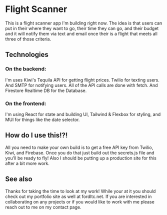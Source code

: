 # Flight Scanner
This is a flight scanner app I'm building right now. The idea is that users can put in their where they want to go, their time they can go, and their budget and it will notify them via text and email once their is a flight that meets all three of those criteria.
## Technologies
### On the backend:
I'm uses Kiwi's Tequila API for getting flight prices. Twilio for texting users. And SMTP for notifying users. All of the API calls are done with fetch. And Firestore Realtime DB for the Database.
### On the frontend:
I'm using React for state and building UI, Tailwind & Flexbox for styling, and MUI for things like the date selector.
## How do I use this!?!
All you need to make your own build is to get a free API key from Twilio, Kiwi, and Firebase. Once you do that just build out the secrets.js file and you'll be ready to fly! Also I should be putting up a production site for this after a bit more work.
## See also
Thanks for taking the time to look at my work! While your at it you should check out my portfolio site as well at fordltc.net.
If you are interested in collaborating on any projects or if you would like to work with me please reach out to me on my contact page.